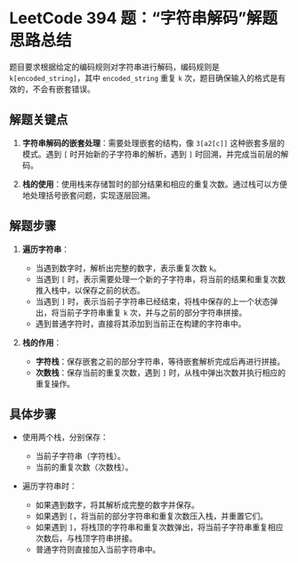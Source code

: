 # LeetCode 394 题：“字符串解码”解题思路总结

题目要求根据给定的编码规则对字符串进行解码，编码规则是 `k[encoded_string]`，其中 `encoded_string` 重复 `k` 次，题目确保输入的格式是有效的，不会有嵌套错误。

## 解题关键点

1. **字符串解码的嵌套处理**：需要处理嵌套的结构，像 `3[a2[c]]` 这种嵌套多层的模式。遇到 `[` 时开始新的子字符串的解析，遇到 `]` 时回溯，并完成当前层的解码。
  
2. **栈的使用**：使用栈来存储暂时的部分结果和相应的重复次数。通过栈可以方便地处理括号嵌套问题，实现逐层回溯。

## 解题步骤

1. **遍历字符串**：
   - 当遇到数字时，解析出完整的数字，表示重复次数 `k`。
   - 当遇到 `[` 时，表示需要处理一个新的子字符串，将当前的结果和重复次数推入栈中，以保存之前的状态。
   - 当遇到 `]` 时，表示当前子字符串已经结束，将栈中保存的上一个状态弹出，将当前子字符串重复 `k` 次，并与之前的部分字符串拼接。
   - 遇到普通字符时，直接将其添加到当前正在构建的字符串中。

2. **栈的作用**：
   - **字符栈**：保存嵌套之前的部分字符串，等待嵌套解析完成后再进行拼接。
   - **次数栈**：保存当前的重复次数，遇到 `]` 时，从栈中弹出次数并执行相应的重复操作。

## 具体步骤

- 使用两个栈，分别保存：
  - 当前子字符串（字符栈）。
  - 当前的重复次数（次数栈）。
  
- 遍历字符串时：
  - 如果遇到数字，将其解析成完整的数字并保存。
  - 如果遇到 `[`，将当前的部分字符串和重复次数压入栈，并重置它们。
  - 如果遇到 `]`，将栈顶的字符串和重复次数弹出，将当前子字符串重复相应次数后，与栈顶字符串拼接。
  - 普通字符则直接加入当前字符串中。